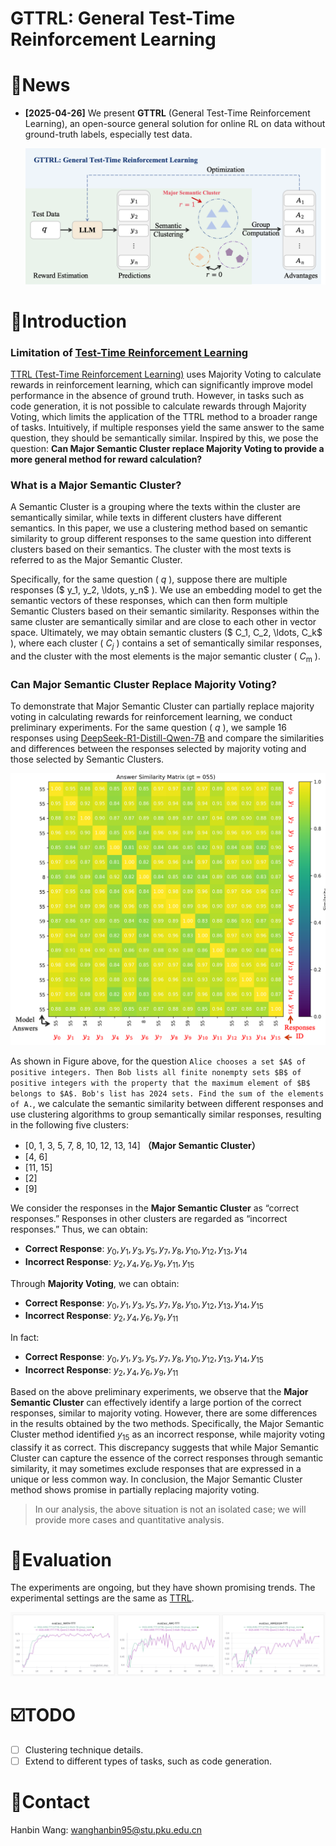 # GTTRL: General Test-Time Reinforcement Learning

# 🎉News

- **[2025-04-26]** We present **GTTRL** (General Test-Time Reinforcement Learning), an open-source general solution for online RL on data without ground-truth labels, especially test data.

  ![motivation](./readme.assets/motivation.png)

# 📖Introduction

### Limitation of [Test-Time Reinforcement Learning](https://arxiv.org/abs/2504.16084)

[TTRL (Test-Time Reinforcement Learning)](https://arxiv.org/abs/2504.16084) uses Majority Voting to calculate rewards in reinforcement learning, which can significantly improve model performance in the absence of ground truth. However, in tasks such as code generation, it is not possible to calculate rewards through Majority Voting, which limits the application of the TTRL method to a broader range of tasks. Intuitively, if multiple responses yield the same answer to the same question, they should be semantically similar. Inspired by this, we pose the question: **Can Major Semantic Cluster replace Majority Voting to provide a more general method for reward calculation?**

### What is a Major Semantic Cluster?

A Semantic Cluster is a grouping where the texts within the cluster are semantically similar, while texts in different clusters have different semantics. In this paper, we use a clustering method based on semantic similarity to group different responses to the same question into different clusters based on their semantics. The cluster with the most texts is referred to as the Major Semantic Cluster.

Specifically, for the same question ( $q$ ), suppose there are multiple responses ($ y_1, y_2, \ldots, y_n$ ). We use an embedding model to get the semantic vectors of these responses, which can then form multiple Semantic Clusters based on their semantic similarity. Responses within the same cluster are semantically similar and are close to each other in vector space. Ultimately, we may obtain semantic clusters ($ C_1, C_2, \ldots, C_k$ ), where each cluster ( $C_j$ ) contains a set of semantically similar responses, and the cluster with the most elements is the major semantic cluster ( $C_{\text{m}}$ ).

### Can Major Semantic Cluster Replace Majority Voting?

To demonstrate that Major Semantic Cluster can partially replace majority voting in calculating rewards for reinforcement learning, we conduct preliminary experiments. For the same question ( $q$ ), we sample 16 responses using [DeepSeek-R1-Distill-Qwen-7B](https://huggingface.co/deepseek-ai/DeepSeek-R1-Distill-Qwen-7B) and compare the similarities and differences between the responses selected by majority voting and those selected by Semantic Clusters.

<img src="./readme.assets/image-20250426175159855.png" alt="image-20250426175159855" style="zoom: 50%;" />

As shown in Figure above, for the question `Alice chooses a set $A$ of positive integers. Then Bob lists all finite nonempty sets $B$ of positive integers with the property that the maximum element of $B$ belongs to $A$. Bob's list has 2024 sets. Find the sum of the elements of A.`, we calculate the semantic similarity between different responses and use clustering algorithms to group semantically similar responses, resulting in the following five clusters: 

- [0, 1, 3, 5, 7, 8, 10, 12, 13, 14]     **（Major Semantic Cluster）**
- [4, 6]
- [11, 15]
- [2]
- [9]

We consider the responses in the **Major Semantic Cluster** as “correct responses.” Responses in other clusters are regarded as “incorrect responses.” Thus, we can obtain:

- **Correct Response**: $y_0, y_1, y_3, y_5, y_7, y_8, y_{10}, y_{12}, y_{13}, y_{14}$
- **Incorrect Response**: $y_2, y_4, y_6, y_9, y_{11}, y_{15}$

Through **Majority Voting**, we can obtain:

- **Correct Response**: $y_0, y_1, y_3, y_5, y_7, y_8, y_{10}, y_{12}, y_{13}, y_{14}, y_{15}$
- **Incorrect Response**: $y_2, y_4, y_6, y_9, y_{11}$

In fact:

- **Correct Response**: $y_0, y_1, y_3, y_5, y_7, y_8, y_{10}, y_{12}, y_{13}, y_{14}, y_{15}$
- **Incorrect Response**: $y_2, y_4, y_6, y_9, y_{11}$

Based on the above preliminary experiments, we observe that the **Major Semantic Cluster** can effectively identify a large portion of the correct responses, similar to majority voting. However, there are some differences in the results obtained by the two methods. Specifically, the Major Semantic Cluster method identified $y_{15}$ as an incorrect response, while majority voting classify it as correct. This discrepancy suggests that while Major Semantic Cluster can capture the essence of the correct responses through semantic similarity, it may sometimes exclude responses that are expressed in a unique or less common way.  In conclusion, the Major Semantic Cluster method shows promise in partially replacing majority voting.

> In our analysis, the above situation is not an isolated case; we will provide more cases and quantitative analysis.

# 📃Evaluation

The experiments are ongoing, but they have shown promising trends. The experimental settings are the same as [TTRL](https://arxiv.org/abs/2504.16084).

![image-20250426175950632](./readme.assets/image-20250426175950632.png)

# ☑️TODO

- [ ] Clustering technique details.
- [ ] Extend to different types of tasks, such as code generation.

# 📨Contact

Hanbin Wang: [wanghanbin95@stu.pku.edu.cn](mailto:wanghanbin95@stu.pku.edu.cn)